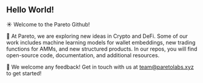 ## Hello World! 

☀️  Welcome to the Pareto Github!

🧠 At Pareto, we are exploring new ideas in Crypto and DeFi. Some of our work includes machine learning models for wallet embeddings, new trading functions for AMMs, and new structured products. In our repos, you will find open-source code, documentation, and additional resources. 

🤝 We welcome any feedback! Get in touch with us at team@paretolabs.xyz to get started! 

